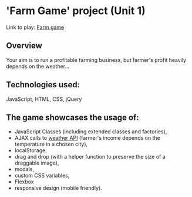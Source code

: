 # 'Farm Game' project (Unit 1)
Link to play: [Farm game](https://romanbogatikov.github.io/farmgame/index.html)

## Overview
Your aim is to run a profitable farming business, but farmer's profit heavily depends on the weather...

## Technologies used:
JavaScript, HTML, CSS, jQuery

## The game showcases the usage of:
* JavaScript Classes (including extended classes and factories),
* AJAX calls to [weather API](https://openweathermap.org/api) (farmer's income depends on the temperature in a chosen city),
* localStorage,
* drag and drop (with a helper function to preserve the size of a draggable image),
* modals,
* custom CSS variables,
* Flexbox
* responsive design (mobile friendly).

